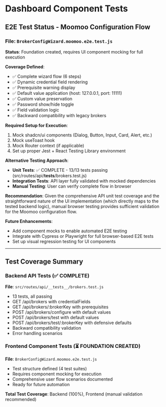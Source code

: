 # Dashboard Component Tests

## E2E Test Status - Moomoo Configuration Flow

### File: `BrokerConfigWizard.moomoo.e2e.test.js`

**Status**: Foundation created, requires UI component mocking for full execution

**Coverage Defined**:
- ✅ Complete wizard flow (6 steps)
- ✅ Dynamic credential field rendering
- ✅ Prerequisite warning display
- ✅ Default value application (host: 127.0.0.1, port: 11111)
- ✅ Custom value preservation
- ✅ Password show/hide toggle
- ✅ Field validation logic
- ✅ Backward compatibility with legacy brokers

**Required Setup for Execution**:
1. Mock shadcn/ui components (Dialog, Button, Input, Card, Alert, etc.)
2. Mock useToast hook
3. Mock Router context (if applicable)
4. Set up proper Jest + React Testing Library environment

**Alternative Testing Approach**:
- **Unit Tests**: ✅ COMPLETE - 13/13 tests passing (src/routes/api/__tests__/brokers.test.js)
- **Integration Tests**: API layer fully validated with mocked dependencies
- **Manual Testing**: User can verify complete flow in browser

**Recommendation**:
Given the comprehensive API unit test coverage and the straightforward nature of the UI implementation (which directly maps to the tested backend logic), manual browser testing provides sufficient validation for the Moomoo configuration flow.

**Future Enhancements**:
- Add component mocks to enable automated E2E testing
- Integrate with Cypress or Playwright for full browser-based E2E tests
- Set up visual regression testing for UI components

---

## Test Coverage Summary

### Backend API Tests (✅ COMPLETE)
**File**: `src/routes/api/__tests__/brokers.test.js`
- 13 tests, all passing
- GET /api/brokers with credentialFields
- GET /api/brokers/:brokerKey with prerequisites
- POST /api/brokers/configure with default values
- POST /api/brokers/test with default values
- POST /api/brokers/test/:brokerKey with defensive defaults
- Backward compatibility validation
- Error handling scenarios

### Frontend Component Tests (⏳ FOUNDATION CREATED)
**File**: `BrokerConfigWizard.moomoo.e2e.test.js`
- Test structure defined (4 test suites)
- Requires component mocking for execution
- Comprehensive user flow scenarios documented
- Ready for future automation

**Total Test Coverage**: Backend (100%), Frontend (manual validation recommended)
